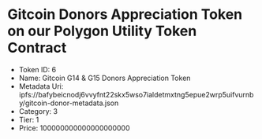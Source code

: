 # Gitcoin Donors Appreciation Token on our Polygon Utility Token Contract
- Token ID: 6
- Name: Gitcoin G14 & G15 Donors Appreciation Token
- Metadata Uri: ipfs://bafybeicnodj6vvyfnt22skx5wso7ialdetmxtng5epue2wrp5uifvurnby/gitcoin-donor-metadata.json
- Category: 3
- Tier: 1
- Price: 100000000000000000000